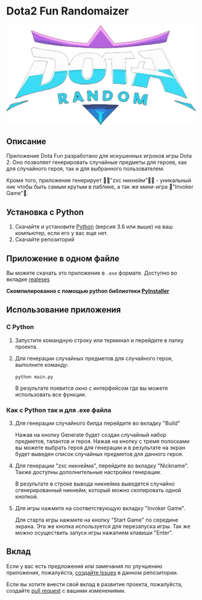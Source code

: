 # Dota2 Fun Randomaizer

![Dota2 Logo](data/icons/000.png)

## Описание
Приложение Dota Fun разработано для искушенных игроков игры Dota 2. Оно позволяет генерировать случайные предметы для героев, как для случайного героя, так и для выбранного пользователем.

Кроме того, приложение генерирует 👨‍🦽"zxc никнейм"👨‍🦽 - уникальный ник чтобы быть самым крутым в паблике, а так же мини-игра 🔮"Invoker Game"💫.

## Установка с Python
1. Скачайте и установите [Python](https://www.python.org/downloads/) (версия 3.6 или выше) на ваш компьютер, если его у вас еще нет.
2. Скачайте репозиторий 

## Приложение в одном файле

Вы можете скачать это приложение в `.exe` формате. Доступно во вкладке [realeses](https://github.com/hikkkaro/DotaFun/releases/tag/DotaFun)

**Скомпилированно с помощью python библиотеки [PyInstaller](https://pyinstaller.org/en/stable/)**

## Использование приложения
### С Python
1. Запустите командную строку или терминал и перейдите в папку проекта.
2. Для генерации случайных предметов для случайного героя, выполните команду:

   `python main.py`

   В результате появится окно с интерфейсом где вы можете использовать все функции.
### Как с Python так и для .exe файла
3. Для генерации случайного билда перейдите во вкладку "Build"

   Нажав на кнопку Generate будет создан случайный набор предметов, талантов и героя. Нажав на кнопку c тремя полосками вы можете выбрать героя для генерации и в результате на экран будет выведен список случайных предметов для данного героя.
4. Для генерации "zxc никнейма", перейдите во вкладку "Nickname". Также доступны дополнительные настройки генерации.

   В результате в строке вывода никнейма выведется случайно сгенерированный никнейм, который можно скопировать одной кнопкой.
5. Для игры нажмите на соответствующую вкладку "Invoker Game".

   Для старта игры нажмите на кнопку "Start Game" по середине экрана. Эта же кнопка используется для перезапуска игры. Так же можно осуществить запуск игры нажатием клавиши "Enter".
 

## Вклад
Если у вас есть предложения или замечания по улучшению приложения, пожалуйста, [создайте Issues](https://github.com/hikkkaro/DotaFun/issues) в данном репозитории.

Если вы хотите внести свой вклад в развитие проекта, пожалуйста, создайте [pull request](https://github.com/hikkkaro/DotaFun/pulls) с вашими изменениями.
